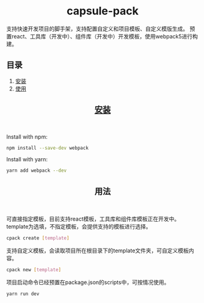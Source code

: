 <div align="center">
  <br>
  <h1>capsule-pack</h1>
  <p align="left">
    支持快速开发项目的脚手架，支持配置自定义和项目模板、自定义模版生成。
    预置react、工具库（开发中）、组件库（开发中）开发模板，使用webpack5进行构建。
  </p>
</div>

## 目录
1. [安装](#install)
2. [使用](#usage)

<h2 align="center"><a href="#install">安装</a></h2>
<br/>

Install with npm:

```bash
npm install --save-dev webpack
```

Install with yarn:

```bash
yarn add webpack --dev
```

<h2 align="center">用法</h2>
<br/>

可直接指定模板，目前支持react模板，工具库和组件库模板正在开发中。
template为选填，不指定模板，会提供支持的模板进行选择。

```bash
cpack create [template]
```

支持自定义模板，会读取项目所在根目录下的template文件夹，可自定义模板内容。

```bash
cpack new [template]
```

项目启动命令已经预置在package.json的scripts中，可按情况使用。

```bash
yarn run dev
```
